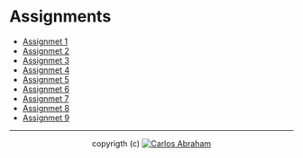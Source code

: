 # Assignments

* [Assignmet 1](Assignment%201)
* [Assignmet 2](Assignment%202)
* [Assignmet 3](Assignment%203)
* [Assignmet 4](Assignment%204)
* [Assignmet 5](Assignment%205)
* [Assignmet 6](Assignment%206)
* [Assignmet 7](Assignment%207)
* [Assignmet 8](Assignment%208)
* [Assignmet 9](Assignment%209)

---

<p align="center">
  copyrigth (c) <a href="https://github.com/19cah">
        <img src="https://img.shields.io/badge/Abraham-%4019cah-orange.svg"
            alt="Carlos Abraham"></a>
</p>
